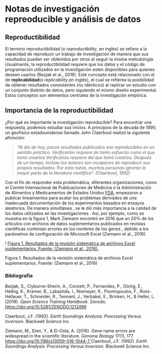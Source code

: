# Notas de  investigación repreoducible y análisis de datos

##  Reproductibilidad

El termino reproductibilidad (o *reproductibility*, en inglés) se refiere  a la capacidad de reproducir un trabajo de investigación de manera  que sus resultados puedan ser obtenidos por otros al seguir la misma metodología. Usualmente, la reproductibilidad requiere  que los datos y el código de programación  utilizados en la investigación esten disponibles para quienes deseen usarlos (Bezjak et al., 2018). Este concepto está  relacionado con el de **replicabilidad**(o *replicability*,en inglés), el cual se refierea la posibilidad de obtener resultados consistentes (no idénticos) al replicar un estudio con un conjunto distinto de datos, pero siguiendo el mismo diseño experimental. Estos  conceptos son elementos centrales de la investigación empiírica.

## Importancia de la reproductibilidad
¿Por qué es  importante la investigación reproducible? Para encontrar una respuesta, podemos estudiar sus inicios. A principios de la decada de  1990, un geofísico estadounidense llamado John Claerbout realizó la siguiente afirmción:

>*"Al día de hoy, pocos resultados publicados son reproducibles en un sentido práctico. Verificarlos requiere de tanto esfuerzo como el que tomó crearlos Verificarlos requiere del que tomó crearlos. Después de un tiempo, incluso los autores son incapaces de reproducir sus propios resultados. Por esta razón, muchas personas ignoran la mayor parte de la literatura científica". (Claerbout, 1992)* 

Con el fin de responder esta problemática, diferentes organizaciones, como el Comité Internacional de Publicaciones de Medicina o la Administración de Alimentos y Medicamentos de Estados Unidos [FDA](https://www.fda.gov/), empezaron a publicar lineamientos para acatar los problemas derivados de una inadecuada documentación de los experimentos basados en ensayos aleatorios. De manera simultánea , se le dió más  importancia a la calidad de los datos utilizados en las investigaciones . Así, por ejemplo, como se muestra en la figura 1, Mark Ziemann encontró  en 2016 que un 20% de los articulos  con archivos de datos suplementarios publicados en revistas científicas contenían  errores en los nombres de los genes , debido  a los parámetros de configuración de Microsoft  Excel (Ziemann et al., 2016). 

! [Figura 1. Resultados de la revisión sistemática de archivos Excel suplementarios. Fuente: (Ziemann et al., 2016).](https://gf0604-procesamientodatosgeograficos.github.io/2021i-tarea-01/img/ZiemannEtAlFig1)

Figura 1. Resultados de la revisión sistemática de archivos Excel suplementarios. Fuente: (Ziemann et al., 2016)

### **Bibliografía**

Bezjak, S., Clyburne-Sherin, A., Conzett, P., Fernandes, P., Görög, E., Helbig, K., Kramer, B., Labastida, I., Niemeyer, K., Psomopoulos,  F., Ross-Hellauer, T., Schneider, R., Tennant, J., Verbakel, E., Brinken, H., & Heller, L. (2018). *Open Science Training Handbook.* Zenodo. [https://doi.org/10.5281/ZENODO.1212496
](https://doi.org/10.5281/ZENODO.1212496
)

Claerbout, J.F. (1992). *Earth Soundings Analysis: Processing Versus Inversion.* Blackwell Science Inc.

Ziemann, M., Eren, Y., & El-Osta, A. (2016). Gene name errors are widespread in the scientific literature. *Genome Biology* 17(1), 177. [https://doi.org/10.1186/s13059-016-1044-7
](https://doi.org/10.1186/s13059-016-1044-7)
Claerbout, J.F. (1992). *Earth Soundings Analysis: Processing Versus Inversion.* Blackwell Science Inc.
